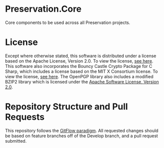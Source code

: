 # Preservation.Core
Core components to be used across all Preservation projects.

# License
Except where otherwise stated, this software is distributed under a license based on the Apache License, Version 2.0. To view the license, [see here](https://github.com/taylorbond/Preservation.Core/blob/master/LICENSE). This software also incorporates the Bouncy Castle Crypto Package for C Sharp, which includes a license based on the MIT X Consortium license. To view the license, [see here](http://www.bouncycastle.org/licence.html). The OpenPGP library also includes a modified BZIP2 library which is licensed under the [Apache Software License, Version 2.0](http://www.apache.org/licenses/). 

# Repository Structure and Pull Requests
This repository follows the [GitFlow paradigm](https://www.atlassian.com/git/tutorials/comparing-workflows/gitflow-workflow). All requested changes should be based on feature branches off of the Develop branch, and a pull request submitted.
